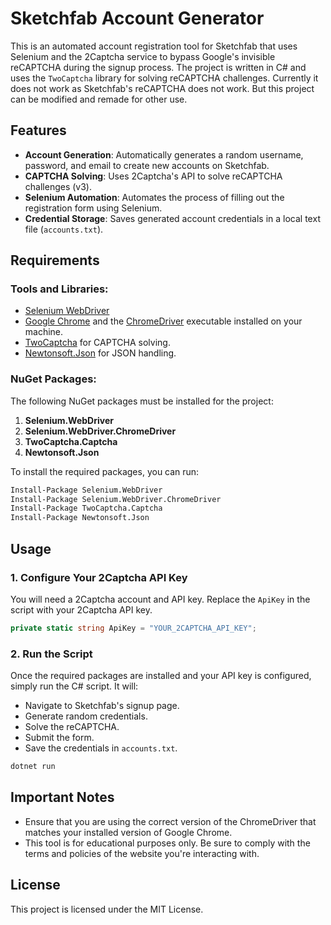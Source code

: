 
# Sketchfab Account Generator

This is an automated account registration tool for Sketchfab that uses Selenium and the 2Captcha service to bypass Google's invisible reCAPTCHA during the signup process. The project is written in C# and uses the `TwoCaptcha` library for solving reCAPTCHA challenges. Currently it does not work as Sketchfab's reCAPTCHA does not work. But this project can be modified and remade for other use. 

## Features
- **Account Generation**: Automatically generates a random username, password, and email to create new accounts on Sketchfab.
- **CAPTCHA Solving**: Uses 2Captcha's API to solve reCAPTCHA challenges (v3).
- **Selenium Automation**: Automates the process of filling out the registration form using Selenium.
- **Credential Storage**: Saves generated account credentials in a local text file (`accounts.txt`).

## Requirements

### Tools and Libraries:
- [Selenium WebDriver](https://www.selenium.dev/)
- [Google Chrome](https://www.google.com/chrome/) and the [ChromeDriver](https://sites.google.com/chromium.org/driver/) executable installed on your machine.
- [TwoCaptcha](https://2captcha.com/) for CAPTCHA solving.
- [Newtonsoft.Json](https://www.newtonsoft.com/json) for JSON handling.

### NuGet Packages:
The following NuGet packages must be installed for the project:
1. **Selenium.WebDriver**  
2. **Selenium.WebDriver.ChromeDriver**  
3. **TwoCaptcha.Captcha**  
4. **Newtonsoft.Json**

To install the required packages, you can run:

```bash
Install-Package Selenium.WebDriver
Install-Package Selenium.WebDriver.ChromeDriver
Install-Package TwoCaptcha.Captcha
Install-Package Newtonsoft.Json
```

## Usage

### 1. Configure Your 2Captcha API Key
You will need a 2Captcha account and API key. Replace the `ApiKey` in the script with your 2Captcha API key.

```csharp
private static string ApiKey = "YOUR_2CAPTCHA_API_KEY";
```

### 2. Run the Script
Once the required packages are installed and your API key is configured, simply run the C# script. It will:
- Navigate to Sketchfab's signup page.
- Generate random credentials.
- Solve the reCAPTCHA.
- Submit the form.
- Save the credentials in `accounts.txt`.

```bash
dotnet run
```

## Important Notes
- Ensure that you are using the correct version of the ChromeDriver that matches your installed version of Google Chrome.
- This tool is for educational purposes only. Be sure to comply with the terms and policies of the website you're interacting with.

## License
This project is licensed under the MIT License.
